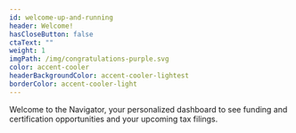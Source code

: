 ```yaml
---
id: welcome-up-and-running
header: Welcome!
hasCloseButton: false
ctaText: ""
weight: 1
imgPath: /img/congratulations-purple.svg
color: accent-cooler
headerBackgroundColor: accent-cooler-lightest
borderColor: accent-cooler-light
---
```


Welcome to the Navigator, your personalized dashboard to see funding and certification opportunities and your upcoming tax filings.
